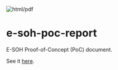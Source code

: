 ![html/pdf](https://github.com/EURODEO/e-soh-poc-report/workflows/html/pdf/badge.svg?branch=main)

# e-soh-poc-report

E-SOH Proof-of-Concept (PoC) document.

See it [here](https://eurodeo.github.io/e-soh-poc-report/).
